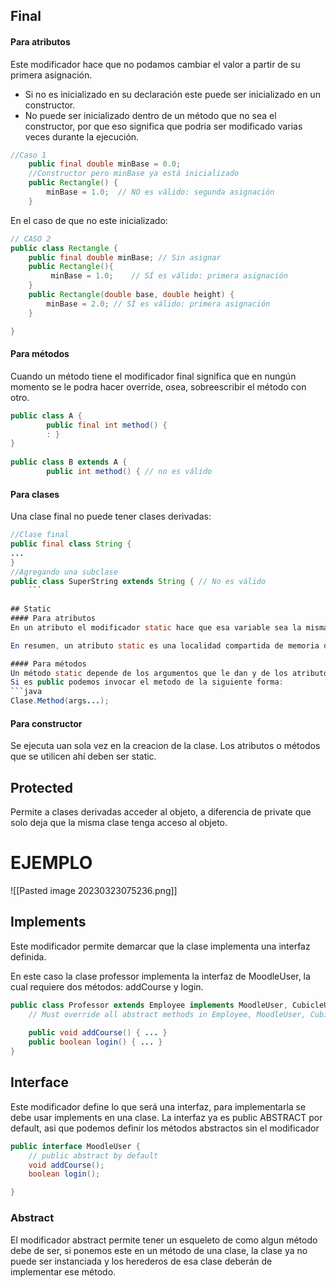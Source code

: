 ## Final
#### Para atributos
Este modificador hace que no podamos cambiar el valor a partir de su primera asignación.

- Si no es inicializado en su declaración este puede ser inicializado en un constructor.
- No puede ser inicializado dentro de un método que no sea el constructor, por que eso significa que podria ser modificado varias veces durante la ejecución.

```java
//Caso 1
	public final double minBase = 0.0;
    //Constructor pero minBase ya está inicializado
    public Rectangle() {
	    minBase = 1.0;  // NO es válido: segunda asignación
    }
```

En el caso de que no este inicializado:
```java
// CASO 2
public class Rectangle {  
	public final double minBase; // Sin asignar
	public Rectangle(){
         minBase = 1.0;    // SÍ es válido: primera asignación
    }
	public Rectangle(double base, double height) {
        minBase = 2.0; // SÍ es válido: primera asignación
    }

}
```

#### Para métodos
Cuando un método tiene el modificador final significa que en nungún momento se le podra hacer override, osea, sobreescribir el método con otro.
```java
public class A {  
	    public final int method() {
	    : }
}
    
public class B extends A {  
	    public int method() { // no es válido
```


#### Para clases
Una clase final no puede tener clases derivadas:
```java
//Clase final
public final class String { 
...
}
//Agregando una subclase
public class SuperString extends String { // No es válido
    ```
    
## Static
#### Para atributos
En un atributo el modificador static hace que esa variable sea la misma para todos los objetos creados de la misma clase, esto solo aplica para variables dentro de la clase, no dentro de métodos.

En resumen, un atributo static es una localidad compartida de memoria de la clase. Si uno de los objetos cambia el valor de la variable, el valor cambiará también para los demás objetos.

#### Para métodos
Un método static depende de los argumentos que le dan y de los atributos static de una clase.
Si es public podemos invocar el metodo de la siguiente forma:
```java
Clase.Method(args...);
```


#### Para constructor
Se ejecuta uan sola vez en la creacion de la clase. Los atributos o métodos que se utilicen ahí deben ser static.

## Protected
Permite a clases derivadas acceder al objeto, a diferencia de private que solo deja que la misma clase tenga acceso al objeto.



# EJEMPLO
![[Pasted image 20230323075236.png]]
## Implements
Este modificador permite demarcar que la clase implementa una interfaz definida. 

En este caso la clase professor implementa la interfaz de MoodleUser, la cual requiere dos métodos: addCourse y login.
```java
public class Professor extends Employee implements MoodleUser, CubicleUser {
	// Must override all abstract methods in Employee, MoodleUser, CubicleUser   
	
	public void addCourse() { ... }
	public boolean login() { ... }
}
```

## Interface
Este modificador define lo que será una interfaz, para implementarla se debe usar implements en una clase. La interfaz ya es public  ABSTRACT por default, asi que podemos definir los métodos abstractos sin el modificador
```java
public interface MoodleUser {  
	// public abstract by default 
	void addCourse();  
	boolean login();

}
```

### Abstract
El modificador abstract permite tener un esqueleto de como algun método debe de ser, si ponemos este en un método de una clase, la clase ya no puede ser instanciada y los herederos de esa clase deberán de implementar ese método.
